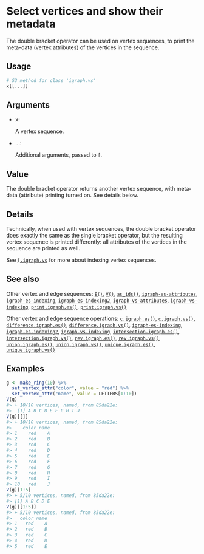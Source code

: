 # Select vertices and show their metadata

The double bracket operator can be used on vertex sequences, to print
the meta-data (vertex attributes) of the vertices in the sequence.

## Usage

``` r
# S3 method for class 'igraph.vs'
x[[...]]
```

## Arguments

- x:

  A vertex sequence.

- ...:

  Additional arguments, passed to `[`.

## Value

The double bracket operator returns another vertex sequence, with
meta-data (attribute) printing turned on. See details below.

## Details

Technically, when used with vertex sequences, the double bracket
operator does exactly the same as the single bracket operator, but the
resulting vertex sequence is printed differently: all attributes of the
vertices in the sequence are printed as well.

See
[`[.igraph.vs`](https://r.igraph.org/reference/igraph-vs-indexing.md)
for more about indexing vertex sequences.

## See also

Other vertex and edge sequences:
[`E()`](https://r.igraph.org/reference/E.md),
[`V()`](https://r.igraph.org/reference/V.md),
[`as_ids()`](https://r.igraph.org/reference/as_ids.md),
[`igraph-es-attributes`](https://r.igraph.org/reference/igraph-es-attributes.md),
[`igraph-es-indexing`](https://r.igraph.org/reference/igraph-es-indexing.md),
[`igraph-es-indexing2`](https://r.igraph.org/reference/igraph-es-indexing2.md),
[`igraph-vs-attributes`](https://r.igraph.org/reference/igraph-vs-attributes.md),
[`igraph-vs-indexing`](https://r.igraph.org/reference/igraph-vs-indexing.md),
[`print.igraph.es()`](https://r.igraph.org/reference/print.igraph.es.md),
[`print.igraph.vs()`](https://r.igraph.org/reference/print.igraph.vs.md)

Other vertex and edge sequence operations:
[`c.igraph.es()`](https://r.igraph.org/reference/c.igraph.es.md),
[`c.igraph.vs()`](https://r.igraph.org/reference/c.igraph.vs.md),
[`difference.igraph.es()`](https://r.igraph.org/reference/difference.igraph.es.md),
[`difference.igraph.vs()`](https://r.igraph.org/reference/difference.igraph.vs.md),
[`igraph-es-indexing`](https://r.igraph.org/reference/igraph-es-indexing.md),
[`igraph-es-indexing2`](https://r.igraph.org/reference/igraph-es-indexing2.md),
[`igraph-vs-indexing`](https://r.igraph.org/reference/igraph-vs-indexing.md),
[`intersection.igraph.es()`](https://r.igraph.org/reference/intersection.igraph.es.md),
[`intersection.igraph.vs()`](https://r.igraph.org/reference/intersection.igraph.vs.md),
[`rev.igraph.es()`](https://r.igraph.org/reference/rev.igraph.es.md),
[`rev.igraph.vs()`](https://r.igraph.org/reference/rev.igraph.vs.md),
[`union.igraph.es()`](https://r.igraph.org/reference/union.igraph.es.md),
[`union.igraph.vs()`](https://r.igraph.org/reference/union.igraph.vs.md),
[`unique.igraph.es()`](https://r.igraph.org/reference/unique.igraph.es.md),
[`unique.igraph.vs()`](https://r.igraph.org/reference/unique.igraph.vs.md)

## Examples

``` r
g <- make_ring(10) %>%
  set_vertex_attr("color", value = "red") %>%
  set_vertex_attr("name", value = LETTERS[1:10])
V(g)
#> + 10/10 vertices, named, from 85da22e:
#>  [1] A B C D E F G H I J
V(g)[[]]
#> + 10/10 vertices, named, from 85da22e:
#>    color name
#> 1    red    A
#> 2    red    B
#> 3    red    C
#> 4    red    D
#> 5    red    E
#> 6    red    F
#> 7    red    G
#> 8    red    H
#> 9    red    I
#> 10   red    J
V(g)[1:5]
#> + 5/10 vertices, named, from 85da22e:
#> [1] A B C D E
V(g)[[1:5]]
#> + 5/10 vertices, named, from 85da22e:
#>   color name
#> 1   red    A
#> 2   red    B
#> 3   red    C
#> 4   red    D
#> 5   red    E
```
